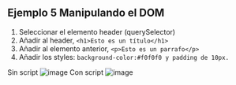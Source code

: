 ## Ejemplo 5 Manipulando el DOM
1.  Seleccionar el elemento header (querySelector)
2. Añadir al header, ```<h1>Esto es un título</h1>```
3. Añadir al elemento anterior, ```<p>Esto es un parrafo</p>```
4. Añadir los styles: ```background-color:#f0f0f0 y padding de 10px.```

Sin script
![image](https://github.com/user-attachments/assets/c354aba4-87bf-47c6-bf8b-2bd7990b6c65)
Con script
![image](https://github.com/user-attachments/assets/36acce9b-053f-4954-8c14-cdc80e39f0d2)
